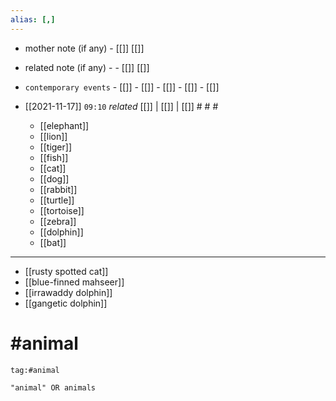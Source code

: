 ```yaml
---
alias: [,]
---
```

- mother note (if any)		- [[]] [[]]
- related note (if any) -		- [[]] [[]]
- `contemporary events`	- [[]]	- [[]]	- [[]]	- [[]]	- [[]]

- [[2021-11-17]]  `09:10` _related_ [[]] | [[]] | [[]] # # #
	- [[elephant]]
	- [[lion]]
	- [[tiger]]
	- [[fish]]
	- [[cat]]
	- [[dog]]
	- [[rabbit]]
	- [[turtle]]
	- [[tortoise]]
	- [[zebra]]
	- [[dolphin]]
	- [[bat]]
*******************
- [[rusty spotted cat]]
- [[blue-finned mahseer]]
- [[irrawaddy dolphin]]
- [[gangetic dolphin]]

# #animal 
```query 2021-09-27 18:04
tag:#animal 
```

```query
"animal" OR animals
```
